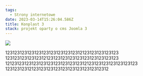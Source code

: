 ```yaml
---
tags:
  - Strony internetowe
date: 2023-03-14T15:26:04.586Z
title: Konplast 3
stack: projekt oparty o cms Joomla 3
---
```

![](../src/images/media/ascot-vet-blog-post-endocrine-disease-1-1080x675.jpg)

12312312312312312312312312312312123123123123123 12312312312312312123123123123123123123123123123 1212312312312312312312312312312312123123123123123123123 1231231231212312312312312312312312312312312